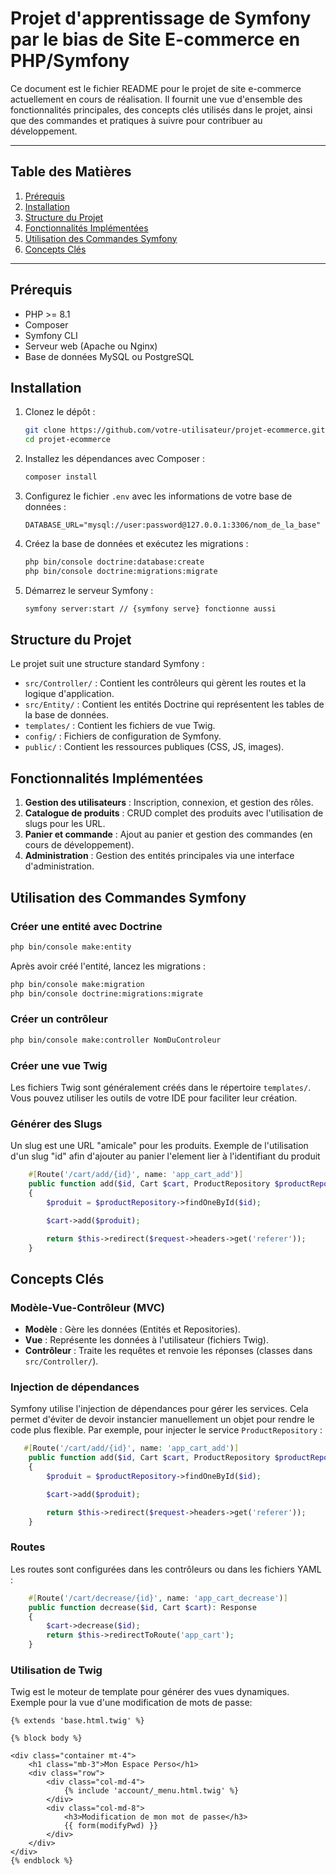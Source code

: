 # Projet d'apprentissage de Symfony par le bias de Site E-commerce en PHP/Symfony

Ce document est le fichier README pour le projet de site e-commerce actuellement en cours de réalisation. 
Il fournit une vue d'ensemble des fonctionnalités principales, des concepts clés utilisés dans le projet, 
ainsi que des commandes et pratiques à suivre pour contribuer au développement.

---

## Table des Matières

1. [Prérequis](#prérequis)
2. [Installation](#installation)
3. [Structure du Projet](#structure-du-projet)
4. [Fonctionnalités Implémentées](#fonctionnalités-implémentées)
5. [Utilisation des Commandes Symfony](#utilisation-des-commandes-symfony)
6. [Concepts Clés](#concepts-clés)

---

## Prérequis

- PHP >= 8.1
- Composer
- Symfony CLI
- Serveur web (Apache ou Nginx)
- Base de données MySQL ou PostgreSQL

## Installation

1. Clonez le dépôt :
   ```bash
   git clone https://github.com/votre-utilisateur/projet-ecommerce.git
   cd projet-ecommerce
   ```
2. Installez les dépendances avec Composer :
   ```bash
   composer install
   ```
3. Configurez le fichier `.env` avec les informations de votre base de données :
   ```dotenv
   DATABASE_URL="mysql://user:password@127.0.0.1:3306/nom_de_la_base"
   ```
4. Créez la base de données et exécutez les migrations :
   ```bash
   php bin/console doctrine:database:create
   php bin/console doctrine:migrations:migrate
   ```
5. Démarrez le serveur Symfony :
   ```bash
   symfony server:start // {symfony serve} fonctionne aussi
   ```

## Structure du Projet

Le projet suit une structure standard Symfony :

- `src/Controller/` : Contient les contrôleurs qui gèrent les routes et la logique d'application.
- `src/Entity/` : Contient les entités Doctrine qui représentent les tables de la base de données.
- `templates/` : Contient les fichiers de vue Twig.
- `config/` : Fichiers de configuration de Symfony.
- `public/` : Contient les ressources publiques (CSS, JS, images).

## Fonctionnalités Implémentées

1. **Gestion des utilisateurs** : Inscription, connexion, et gestion des rôles.
2. **Catalogue de produits** : CRUD complet des produits avec l'utilisation de slugs pour les URL.
3. **Panier et commande** : Ajout au panier et gestion des commandes (en cours de développement).
4. **Administration** : Gestion des entités principales via une interface d'administration.

## Utilisation des Commandes Symfony

### Créer une entité avec Doctrine
```bash
php bin/console make:entity
```
Après avoir créé l'entité, lancez les migrations :
```bash
php bin/console make:migration
php bin/console doctrine:migrations:migrate
```

### Créer un contrôleur
```bash
php bin/console make:controller NomDuControleur
```

### Créer une vue Twig
Les fichiers Twig sont généralement créés dans le répertoire `templates/`. Vous pouvez utiliser les outils de votre IDE pour faciliter leur création.

### Générer des Slugs
Un slug est une URL "amicale" pour les produits.
Exemple de l'utilisation d'un slug "id" afin d'ajouter au panier l'element lier à l'identifiant du produit
```php
    #[Route('/cart/add/{id}', name: 'app_cart_add')]
    public function add($id, Cart $cart, ProductRepository $productRepository, Request $request): Response
    {
        $produit = $productRepository->findOneById($id);

        $cart->add($produit);

        return $this->redirect($request->headers->get('referer'));
    }
```

## Concepts Clés

### Modèle-Vue-Contrôleur (MVC)
- **Modèle** : Gère les données (Entités et Repositories).
- **Vue** : Représente les données à l'utilisateur (fichiers Twig).
- **Contrôleur** : Traite les requêtes et renvoie les réponses (classes dans `src/Controller/`).

### Injection de dépendances
Symfony utilise l'injection de dépendances pour gérer les services. 
Cela permet d'éviter de devoir instancier manuellement un objet pour rendre le code plus flexible.
Par exemple, pour injecter le service `ProductRepository` :
```php
   #[Route('/cart/add/{id}', name: 'app_cart_add')]
    public function add($id, Cart $cart, ProductRepository $productRepository, Request $request): Response
    {
        $produit = $productRepository->findOneById($id);

        $cart->add($produit);

        return $this->redirect($request->headers->get('referer'));
    }
```

### Routes
Les routes sont configurées dans les contrôleurs ou dans les fichiers YAML :
```php
    #[Route('/cart/decrease/{id}', name: 'app_cart_decrease')]
    public function decrease($id, Cart $cart): Response
    {
        $cart->decrease($id);
        return $this->redirectToRoute('app_cart');
    }
```

### Utilisation de Twig
Twig est le moteur de template pour générer des vues dynamiques. 
Exemple pour la vue d'une modification de mots de passe:
```twig
{% extends 'base.html.twig' %}

{% block body %}

<div class="container mt-4">
    <h1 class="mb-3">Mon Espace Perso</h1>
    <div class="row">
        <div class="col-md-4">
            {% include 'account/_menu.html.twig' %}
        </div>
        <div class="col-md-8">
            <h3>Modification de mon mot de passe</h3>
            {{ form(modifyPwd) }}
        </div>            
    </div>
</div>
{% endblock %}
```
